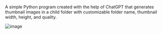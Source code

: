 A simple Python program created with the help of ChatGPT that generates thumbnail images in a child folder with customizable folder name, thumbnail width, height, and quality.

![image](https://github.com/haotrg035/thumb-gentor/assets/31593572/8300d8b0-7fa1-48e1-be99-806235ecbba6)
